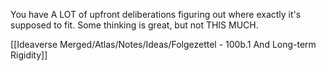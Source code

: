 
You have A LOT of upfront deliberations figuring out where exactly it's supposed to fit. Some thinking is great, but not THIS MUCH.

[[Ideaverse Merged/Atlas/Notes/Ideas/Folgezettel - 100b.1 And Long-term Rigidity]]